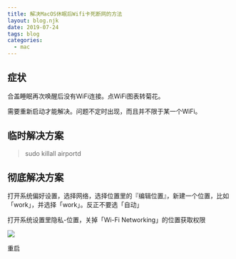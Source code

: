 ```yaml
---
title: 解决MacOS休眠后Wifi卡死断网的方法
layout: blog.njk
date: 2019-07-24
tags: blog
categories:
  - mac
---
```


## 症状

合盖睡眠再次唤醒后没有WiFi连接。点WiFi图表转菊花。

需要重新启动才能解决。问题不定时出现，而且并不限于某一个WiFi。


## 临时解决方案

>sudo killall airportd


## 彻底解决方案

打开系统偏好设置，选择网络，选择位置里的『编辑位置』，新建一个位置，比如「work」，并选择「work」。反正不要选「自动」

打开系统设置里隐私-位置，关掉「Wi-Fi Networking」的位置获取权限 
  
![](https://gt-toolbox.oss-cn-beijing.aliyuncs.com/8bS5dK.png)

重启